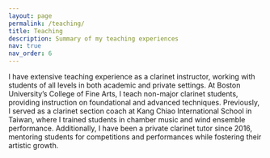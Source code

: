 ```yaml
---
layout: page
permalink: /teaching/
title: Teaching
description: Summary of my teaching experiences
nav: true
nav_order: 6
---
```


I have extensive teaching experience as a clarinet instructor, working with students of all levels in both academic and private settings. At Boston University’s College of Fine Arts, I teach non-major clarinet students, providing instruction on foundational and advanced techniques. Previously, I served as a clarinet section coach at Kang Chiao International School in Taiwan, where I trained students in chamber music and wind ensemble performance. Additionally, I have been a private clarinet tutor since 2016, mentoring students for competitions and performances while fostering their artistic growth.
